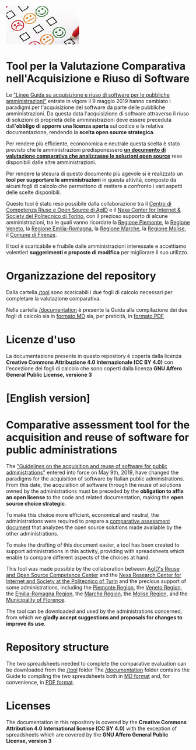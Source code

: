 <img src="https://github.com/AgID/ccros-valcomp/blob/lab/images/Valcomp01.png">

# Tool per la Valutazione Comparativa nell'Acquisizione e Riuso di Software

Le ["Linee Guida su acquisizione e riuso di software per le pubbliche amministrazioni"](https://docs.italia.it/italia/developers-italia/lg-acquisizione-e-riuso-software-per-pa-docs/it/stabile/index.html) entrate in vigore il 9 maggio 2019 hanno cambiato i paradigmi per l'acquisizione del software da parte delle pubbliche amministrazioni. Da questa data l'acquisizione di software attraverso il riuso di soluzioni di proprietà delle amministrazioni deve essere preceduta dall'**obbligo di apporre una licenza aperta** sul codice e la relativa documentazione, rendendo la **scelta open source strategica**.

Per rendere più efficiente, econonomica e neutrale questa scelta è stato previsto che le amministrazioni predisponessero [**un documento di valutazione comparativa che analizzasse le soluzioni open source**](https://docs.italia.it/italia/developers-italia/lg-acquisizione-e-riuso-software-per-pa-docs/it/stabile/acquisizione-software/valutazione-comparativa.html) rese disponibili dalle altre amministrazioni.

Per rendere la stesura di questo documento più agevole si è realizzato un **tool per supportare le amministrazioni** in questa attività, composto da alcuni fogli di calcolo che permettono di mettere a confronto i vari aspetti delle scelte disponibili.

Questo tool è stato reso possibile dalla collaborazione tra il [Centro di Competenza Riuso e Open Source di AgID](https://www.agid.gov.it/it/design-servizi/riuso-open-source/centro-competenza-riuso-open-source) e il [Nexa Center for Internet & Society del Politecnico di Torino](https://nexa.polito.it/), con il prezioso supporto di alcune amministrazioni, tra le quali vanno ricordate la [Regione Piemonte](https://www.regione.piemonte.it), la [Regione Veneto](https://www.regione.veneto.it), la [Regione Emilia-Romagna](https://www.regione.emilia-romagna.it), la [Regione Marche](https://www.regione.marche.it), la [Regione Molise](http://www.regione.molise.it), il [Comune di Firenze](https://www.comune.fi.it).

Il tool è scaricabile e fruibile dalle amministrazioni interessate e accettiamo volentieri **suggerimenti e proposte di modifica** per migliorare il suo utilizzo.

# Organizzazione del repository

Dalla cartella [/tool](/tool) sono scaricabili i due fogli di calcolo necessari per completare la valutazione comparativa.

Nella cartella [/documentation](/documentation) è presente la Guida alla compilazione dei due fogli di calcolo sia in [formato MD](documentation/manual.md) sia, per praticità, in [formato PDF](documentation/SPCL4-AgID-CCROS-Guida%20alla%20compilazione%20della%20Valutazione%20Comparativa%20V1.pdf)

# Licenze d'uso

La documentazione presente in questo repository è coperta dalla licenza **Creative Commons Attribuzione 4.0 Internazionale (CC BY 4.0)**
con l'eccezione dei fogli di calcolo che sono coperti dalla licenza **GNU Affero General Public License, versione 3**

# [English version]

# Comparative assessment tool for the acquisition and reuse of software for public administrations

The ["Guidelines on the acquisition and reuse of software for public administrations"](https://docs.italia.it/italia/developers-italia/lg-acquisizione-e-riuso-software-per-pa-docs/it/stabile/index.html) entered into force on May 9th, 2019, have changed the paradigms for the acquisition of software by Italian public administrations. From this date, the acquisition of software through the reuse of solutions owned by the administrations must be preceded by the **obligation to affix an open license** to the code and related documentation, making the **open source choice strategic**.

To make this choice more efficient, economical and neutral, the administrations were required to prepare a [comparative assessment document](https://docs.italia.it/italia/developers-italia/lg-acquisizione-e-riuso-software-per-pa-docs/it/stabile/acquisizione-software/valutazione-comparativa.html) that analyzes the open source solutions made available by the other administrations.

To make the drafting of this document easier, a tool has been created to support administrations in this activity, providing with spreadsheets which enable to compare different aspects of the choices at hand.

This tool was made possible by the collaboration between [AgID's Reuse and Open Source Competence Center](https://www.agid.gov.it/it/design-servizi/riuso-open-source/centro-competenza-riuso-open-source) and the [Nexa Research Center for Internet and Society at the Politecnico of Turin](https://nexa.polito.it/) and the precious support of some administrations, including the [Piemonte Region](https://www.regione.piemonte.it), the [Veneto Region](https://www.regione.veneto.it), the [Emilia-Romagna Region](https://www.regione.emilia-romagna.it), the [Marche Region](https://www.regione.marche.it), the [Molise Region](http://www.regione.molise.it), and the [Municipality of Florence](https://www.comune.fi.it).

The tool can be downloaded and used by the administrations concerned, from which we **gladly accept suggestions and proposals for changes to improve its use**.

# Repository structure

The two spreadsheets needed to complete the comparative evaluation can be downloaded from the [/tool](/tool) folder
The [/documentation](/documentation) folder contains the Guide to compiling the two spreadsheets both in [MD format](documentation/manual.md) and, for convenience, in [PDF format](documentation/SPCL4-AgID-CCROS-Guida%20alla%20compilazione%20della%20Valutazione%20Comparativa%20V1.pdf).

# Licenses

The documentation in this repository is covered by the **Creative Commons Attribution 4.0 International license (CC BY 4.0)**
with the exception of spreadsheets which are covered by the **GNU Affero General Public License, version 3**

